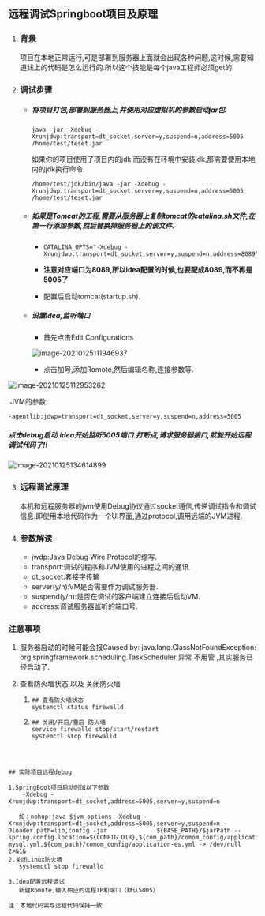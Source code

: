 ## 远程调试Springboot项目及原理

1. ###  背景

   项目在本地正常运行,可是部署到服务器上面就会出现各种问题,这时候,需要知道线上的代码是怎么运行的.所以这个技能是每个java工程师必须get的.

2. ### 调试步骤

   - ##### 将项目打包,部署到服务器上,并使用对应虚拟机的参数启动jar包.

     ```she
     java -jar -Xdebug -Xrunjdwp:transport=dt_socket,server=y,suspend=n,address=5005 /home/test/teset.jar
     ```

     如果你的项目使用了项目内的jdk,而没有在环境中安装jdk,那需要使用本地内的jdk执行命令.

     ```shell
     /home/test/jdk/bin/java -jar -Xdebug -Xrunjdwp:transport=dt_socket,server=y,suspend=n,address=5005 /home/test/teset.jar
     ```

   - ##### 如果是Tomcat的工程,需要从服务器上复制tomcat的catalina.sh文件,在第一行添加参数,然后替换掉服务器上的该文件.

     - ```shell
       CATALINA_OPTS="-Xdebug -Xrunjdwp:transport=dt_socket,server=y,suspend=n,address=8089"
       ```

     - **注意对应端口为8089,所以idea配置的时候,也要配成8089,而不再是5005了**

     - 配置后启动tomcat(startup.sh).

   - ##### 设置Idea,监听端口

     - 首先点击Edit Configurations

     ![image-20210125111946937](C:\Users\b9082\AppData\Roaming\Typora\typora-user-images\image-20210125111946937.png)

     - 点击加号,添加Romote,然后编辑名称,连接参数等.

![image-20210125112953262](C:\Users\b9082\AppData\Roaming\Typora\typora-user-images\image-20210125112953262.png)					

​	JVM的参数:

```xml
-agentlib:jdwp=transport=dt_socket,server=y,suspend=n,address=5005
```

##### 	点击debug启动.idea开始监听5005端口.打断点,请求服务器接口,就能开始远程调试代码了!!

![image-20210125134614899](C:\Users\b9082\AppData\Roaming\Typora\typora-user-images\image-20210125134614899.png)

3. ### 远程调试原理

   ​	本机和远程服务器的jvm使用Debug协议通过socket通信,传递调试指令和调试信息.即使用本地代码作为一个UI界面,通过protocol,调用远端的JVM进程.

4. ### 参数解读

   - jwdp:Java Debug Wire Protocol的缩写.
   - transport:调试的程序和JVM使用的进程之间的通讯.
   - dt_socket:套接字传输
   - server(y/n):VM是否需要作为调试服务器.
   - suspend(y/n):是否在调试的客户端建立连接后启动VM.
   - address:调试服务器监听的端口号.

### 注意事项

1. 服务器启动的时候可能会报Caused by: java.lang.ClassNotFoundException: org.springframework.scheduling.TaskScheduler 异常 不用管 ,其实服务已经启动了.

2. 查看防火墙状态 以及 关闭防火墙

   1. ~~~shell
      ## 查看防火墙状态
      systemctl status firewalld 
      ~~~

   2. ~~~shell
      ## 关闭/开启/重启 防火墙
      service firewalld stop/start/restart
      systemctl stop firewalld
~~~
      
      

## 实际项目远程debug

1.SpringBoot项目启动时加以下参数
	-Xdebug -Xrunjdwp:transport=dt_socket,address=5005,server=y,suspend=n

​	如：nohup java $jvm_options -Xdebug -Xrunjdwp:transport=dt_socket,address=5005,server=y,suspend=n -Dloader.path=lib,config -jar 		       ${BASE_PATH}/$jarPath --spring.config.location=${CONFIG_DIR},${com_path}/comom_config/application-mysql.yml,${com_path}/comom_config/application-es.yml -> /dev/null 2>&1&
2.关闭Linux防火墙
​	systemctl stop firewalld

3.Idea配置远程调试
​	新建Romote,输入相应的远程IP和端口（默认5005）

注：本地代码需与远程代码保持一致





